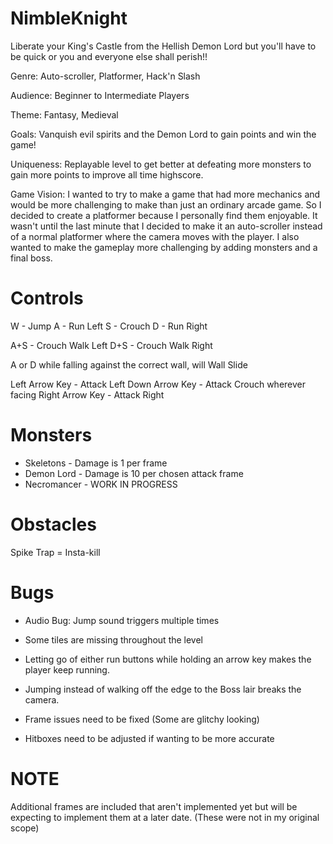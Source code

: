 # NimbleKnight

Liberate your King's Castle from the Hellish Demon Lord but you'll have to be quick or you and everyone else shall perish!!

Genre: Auto-scroller, Platformer, Hack'n Slash

Audience: Beginner to Intermediate Players

Theme: Fantasy, Medieval

Goals: Vanquish evil spirits and the Demon Lord to gain points and win the game!

Uniqueness: Replayable level to get better at defeating more monsters to gain more points to improve all time highscore.

Game Vision: I wanted to try to make a game that had more mechanics and would be more challenging to make than just an ordinary arcade game. So I decided to create a platformer because I personally find them enjoyable. It wasn't until the last minute that I decided to make it an auto-scroller instead of a normal platformer where the camera moves with the player. I also wanted to make the gameplay more challenging by adding monsters and a final boss.

# Controls

W - Jump
A - Run Left
S - Crouch
D - Run Right

A+S - Crouch Walk Left
D+S - Crouch Walk Right

A or D while falling against the correct wall, will Wall Slide

Left Arrow Key - Attack Left
Down Arrow Key - Attack Crouch wherever facing
Right Arrow Key - Attack Right

# Monsters

- Skeletons - Damage is 1 per frame
- Demon Lord - Damage is 10 per chosen attack frame
- Necromancer - WORK IN PROGRESS

# Obstacles

Spike Trap = Insta-kill

# Bugs

- Audio Bug: Jump sound triggers multiple times

- Some tiles are missing throughout the level

- Letting go of either run buttons while holding an arrow key makes the player keep running.

- Jumping instead of walking off the edge to the Boss lair breaks the camera.

- Frame issues need to be fixed (Some are glitchy looking)

- Hitboxes need to be adjusted if wanting to be more accurate

# NOTE

Additional frames are included that aren't implemented yet but will be expecting to implement them at a later date. (These were not in my original scope)
